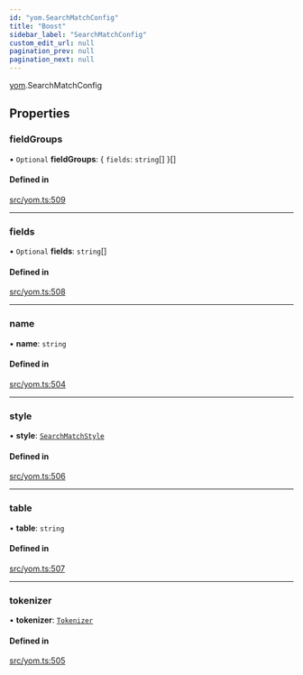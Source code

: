 ```yaml
---
id: "yom.SearchMatchConfig"
title: "Boost"
sidebar_label: "SearchMatchConfig"
custom_edit_url: null
pagination_prev: null
pagination_next: null
---
```


[yom](../namespaces/yom.md).SearchMatchConfig

## Properties

### fieldGroups

• `Optional` **fieldGroups**: { `fields`: `string`[]  }[]

#### Defined in

[src/yom.ts:509](https://github.com/yolmio/boost/blob/b239488/src/yom.ts#L509)

___

### fields

• `Optional` **fields**: `string`[]

#### Defined in

[src/yom.ts:508](https://github.com/yolmio/boost/blob/b239488/src/yom.ts#L508)

___

### name

• **name**: `string`

#### Defined in

[src/yom.ts:504](https://github.com/yolmio/boost/blob/b239488/src/yom.ts#L504)

___

### style

• **style**: [`SearchMatchStyle`](../namespaces/yom.md#searchmatchstyle)

#### Defined in

[src/yom.ts:506](https://github.com/yolmio/boost/blob/b239488/src/yom.ts#L506)

___

### table

• **table**: `string`

#### Defined in

[src/yom.ts:507](https://github.com/yolmio/boost/blob/b239488/src/yom.ts#L507)

___

### tokenizer

• **tokenizer**: [`Tokenizer`](yom.Tokenizer.md)

#### Defined in

[src/yom.ts:505](https://github.com/yolmio/boost/blob/b239488/src/yom.ts#L505)
